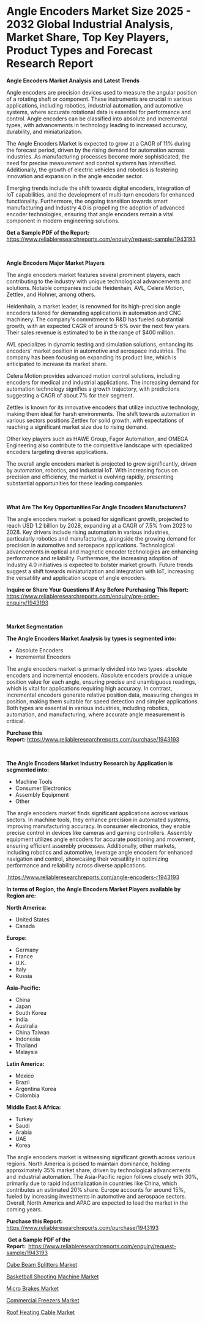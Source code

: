 <p><h1>Angle Encoders Market Size 2025 - 2032 Global Industrial Analysis, Market Share, Top Key Players, Product Types and Forecast Research Report</h1></p><p><strong>Angle Encoders Market Analysis and Latest Trends</strong></p>
<p><p>Angle encoders are precision devices used to measure the angular position of a rotating shaft or component. These instruments are crucial in various applications, including robotics, industrial automation, and automotive systems, where accurate rotational data is essential for performance and control. Angle encoders can be classified into absolute and incremental types, with advancements in technology leading to increased accuracy, durability, and miniaturization.</p><p>The Angle Encoders Market is expected to grow at a CAGR of 11% during the forecast period, driven by the rising demand for automation across industries. As manufacturing processes become more sophisticated, the need for precise measurement and control systems has intensified. Additionally, the growth of electric vehicles and robotics is fostering innovation and expansion in the angle encoder sector. </p><p>Emerging trends include the shift towards digital encoders, integration of IoT capabilities, and the development of multi-turn encoders for enhanced functionality. Furthermore, the ongoing transition towards smart manufacturing and Industry 4.0 is propelling the adoption of advanced encoder technologies, ensuring that angle encoders remain a vital component in modern engineering solutions.</p></p>
<p><strong>Get a Sample PDF of the Report:&nbsp;</strong> <a href="https://www.reliableresearchreports.com/enquiry/request-sample/1943193?utm_campaign=102&utm_medium=2&utm_source=Github&utm_content=ia&utm_term=11042025&utm_id=angle-encoders">https://www.reliableresearchreports.com/enquiry/request-sample/1943193</a></p>
<p>&nbsp;</p>
<p><strong>Angle Encoders Major Market Players</strong></p>
<p><p>The angle encoders market features several prominent players, each contributing to the industry with unique technological advancements and solutions. Notable companies include Heidenhain, AVL, Celera Motion, Zettlex, and Hohner, among others.</p><p>Heidenhain, a market leader, is renowned for its high-precision angle encoders tailored for demanding applications in automation and CNC machinery. The company's commitment to R&D has fueled substantial growth, with an expected CAGR of around 5-6% over the next few years. Their sales revenue is estimated to be in the range of $400 million.</p><p>AVL specializes in dynamic testing and simulation solutions, enhancing its encoders' market position in automotive and aerospace industries. The company has been focusing on expanding its product line, which is anticipated to increase its market share.</p><p>Celera Motion provides advanced motion control solutions, including encoders for medical and industrial applications. The increasing demand for automation technology signifies a growth trajectory, with predictions suggesting a CAGR of about 7% for their segment.</p><p>Zettlex is known for its innovative encoders that utilize inductive technology, making them ideal for harsh environments. The shift towards automation in various sectors positions Zettlex for solid growth, with expectations of reaching a significant market size due to rising demand.</p><p>Other key players such as HAWE Group, Fagor Automation, and OMEGA Engineering also contribute to the competitive landscape with specialized encoders targeting diverse applications.</p><p>The overall angle encoders market is projected to grow significantly, driven by automation, robotics, and industrial IoT. With increasing focus on precision and efficiency, the market is evolving rapidly, presenting substantial opportunities for these leading companies.</p></p>
<p>&nbsp;</p>
<p><strong>What Are The Key Opportunities For Angle Encoders Manufacturers?</strong></p>
<p><p>The angle encoders market is poised for significant growth, projected to reach USD 1.2 billion by 2028, expanding at a CAGR of 7.5% from 2023 to 2028. Key drivers include rising automation in various industries, particularly robotics and manufacturing, alongside the growing demand for precision in automotive and aerospace applications. Technological advancements in optical and magnetic encoder technologies are enhancing performance and reliability. Furthermore, the increasing adoption of Industry 4.0 initiatives is expected to bolster market growth. Future trends suggest a shift towards miniaturization and integration with IoT, increasing the versatility and application scope of angle encoders.</p></p>
<p><strong>Inquire or Share Your Questions If Any Before Purchasing This Report:</strong> <a href="https://www.reliableresearchreports.com/enquiry/pre-order-enquiry/1943193?utm_campaign=102&utm_medium=2&utm_source=Github&utm_content=ia&utm_term=11042025&utm_id=angle-encoders">https://www.reliableresearchreports.com/enquiry/pre-order-enquiry/1943193</a></p>
<p>&nbsp;</p>
<p><strong>Market Segmentation</strong></p>
<p><strong>The Angle Encoders Market Analysis by types is segmented into:</strong></p>
<p><ul><li>Absolute Encoders</li><li>Incremental Encoders</li></ul></p>
<p><p>The angle encoders market is primarily divided into two types: absolute encoders and incremental encoders. Absolute encoders provide a unique position value for each angle, ensuring precise and unambiguous readings, which is vital for applications requiring high accuracy. In contrast, incremental encoders generate relative position data, measuring changes in position, making them suitable for speed detection and simpler applications. Both types are essential in various industries, including robotics, automation, and manufacturing, where accurate angle measurement is critical.</p></p>
<p><strong>Purchase this Report:&nbsp;</strong><a href="https://www.reliableresearchreports.com/purchase/1943193?utm_campaign=102&utm_medium=2&utm_source=Github&utm_content=ia&utm_term=11042025&utm_id=angle-encoders">https://www.reliableresearchreports.com/purchase/1943193</a></p>
<p>&nbsp;</p>
<p><strong>The Angle Encoders Market Industry Research by Application is segmented into:</strong></p>
<p><ul><li>Machine Tools</li><li>Consumer Electronics</li><li>Assembly Equipment</li><li>Other</li></ul></p>
<p><p>The angle encoders market finds significant applications across various sectors. In machine tools, they enhance precision in automated systems, improving manufacturing accuracy. In consumer electronics, they enable precise control in devices like cameras and gaming controllers. Assembly equipment utilizes angle encoders for accurate positioning and movement, ensuring efficient assembly processes. Additionally, other markets, including robotics and automotive, leverage angle encoders for enhanced navigation and control, showcasing their versatility in optimizing performance and reliability across diverse applications.</p></p>
<p><a href="https://www.reliableresearchreports.com/angle-encoders-r1943193?utm_campaign=102&utm_medium=2&utm_source=Github&utm_content=ia&utm_term=11042025&utm_id=angle-encoders">&nbsp;https://www.reliableresearchreports.com/angle-encoders-r1943193</a></p>
<p><strong>In terms of Region, the Angle Encoders Market Players available by Region are:</strong></p>
<p>
    <p> <strong> North America: </strong>
        <ul>
            <li>United States</li>
            <li>Canada</li>
        </ul>
        </p> 
    <p> <strong> Europe: </strong>
        <ul>
            <li>Germany</li>
            <li>France</li>
            <li>U.K.</li>
            <li>Italy</li>
            <li>Russia</li>
        </ul>
        </p> 
    <p> <strong> Asia-Pacific: </strong>
        <ul>
            <li>China</li>
            <li>Japan</li>
            <li>South Korea</li>
            <li>India</li>
            <li>Australia</li>
            <li>China Taiwan</li>
            <li>Indonesia</li>
            <li>Thailand</li>
            <li>Malaysia</li>
        </ul>
        </p> 
    <p> <strong> Latin America: </strong>
        <ul>
            <li>Mexico</li>
            <li>Brazil</li>
            <li>Argentina Korea</li>
            <li>Colombia</li>
        </ul>
        </p> 
    <p> <strong> Middle East & Africa: </strong>
        <ul>
            <li>Turkey</li>
            <li>Saudi</li>
            <li>Arabia</li>
            <li>UAE</li>
            <li>Korea</li>
        </ul>
    </p>
    </p>
<p><p>The angle encoders market is witnessing significant growth across various regions. North America is poised to maintain dominance, holding approximately 35% market share, driven by technological advancements and industrial automation. The Asia-Pacific region follows closely with 30%, primarily due to rapid industrialization in countries like China, which contributes an estimated 20% share. Europe accounts for around 15%, fueled by increasing investments in automotive and aerospace sectors. Overall, North America and APAC are expected to lead the market in the coming years.</p></p>
<p><strong>Purchase this Report: </strong><a href="https://www.reliableresearchreports.com/purchase/1943193?utm_campaign=102&utm_medium=2&utm_source=Github&utm_content=ia&utm_term=11042025&utm_id=angle-encoders">https://www.reliableresearchreports.com/purchase/1943193</a></p>
<p>&nbsp;<strong>Get a Sample PDF of the Report:&nbsp;&nbsp;</strong><a href="https://www.reliableresearchreports.com/enquiry/request-sample/1943193?utm_campaign=102&utm_medium=2&utm_source=Github&utm_content=ia&utm_term=11042025&utm_id=angle-encoders">https://www.reliableresearchreports.com/enquiry/request-sample/1943193</a></p>
<p><strong></strong></p>
<p><p><a href="https://github.com/avirsuckra/Market-Research-Report-List-1/blob/main/cube-beam-splitters-market.md?utm_campaign=102&utm_medium=2&utm_source=Github&utm_content=ia&utm_term=11042025&utm_id=angle-encoders">Cube Beam Splitters Market</a></p><p><a href="https://github.com/daddskokenk4/Market-Research-Report-List-1/blob/main/basketball-shooting-machine-market.md?utm_campaign=102&utm_medium=2&utm_source=Github&utm_content=ia&utm_term=11042025&utm_id=angle-encoders">Basketball Shooting Machine Market</a></p><p><a href="https://github.com/kimomeifbnu26/Market-Research-Report-List-1/blob/main/micro-brakes-market.md?utm_campaign=102&utm_medium=2&utm_source=Github&utm_content=ia&utm_term=11042025&utm_id=angle-encoders">Micro Brakes Market</a></p><p><a href="https://github.com/nicoytabiz7/Market-Research-Report-List-1/blob/main/commercial-freezers-market.md?utm_campaign=102&utm_medium=2&utm_source=Github&utm_content=ia&utm_term=11042025&utm_id=angle-encoders">Commercial Freezers Market</a></p><p><a href="https://github.com/forttgoddym7/Market-Research-Report-List-1/blob/main/roof-heating-cable-market.md?utm_campaign=102&utm_medium=2&utm_source=Github&utm_content=ia&utm_term=11042025&utm_id=angle-encoders">Roof Heating Cable Market</a></p></p>
